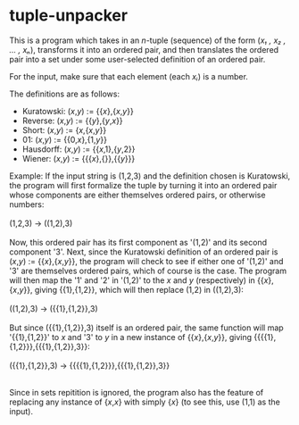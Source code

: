 # tuple-unpacker

This is a program which takes in an *n*-tuple (sequence) of the form (*x₁ , x₂ , ... , xₙ*), transforms it into an ordered pair, and then translates the ordered pair into a set under some user-selected definition of an ordered pair.

For the input, make sure that each element (each *xᵢ*) is a number.

The definitions are as follows: 
- Kuratowski: (*x*,*y*) := {{*x*},{*x*,*y*}}
- Reverse: (*x*,*y*) := {{*y*},{*y*,*x*}}
- Short: (*x*,*y*) := {*x*,{*x*,*y*}}
- 01: (*x*,*y*) := {{0,*x*},{1,*y*}}
- Hausdorff: (*x*,*y*) := {{*x*,1},{*y*,2}}
- Wiener: (*x*,*y*) := {{{*x*},{}},{{*y*}}}

Example:
If the input string is (1,2,3) and the definition chosen is Kuratowski, the program will first formalize the tuple by turning it into an ordered pair whose components are either themselves ordered pairs, or otherwise numbers:<br><br>
(1,2,3) -> ((1,2),3)<br><br>
Now, this ordered pair has its first component as '(1,2)' and its second component '3'.
Next, since the Kuratowski definition of an ordered pair is (*x*,*y*) := {{*x*},{*x*,*y*}}, the program will check to see if either one of '(1,2)' and '3' are themselves ordered pairs, which of course is the case. 
The program will then map the '1' and '2' in '(1,2)' to the *x* and *y* (respectively) in {{*x*},{*x*,*y*}}, giving {{1},{1,2}}, which will then replace (1,2) in ((1,2),3):<br><br>
((1,2),3) -> ({{1},{1,2}},3)<br><br>
But since ({{1},{1,2}},3) itself is an ordered pair, the same function will map '{{1},{1,2}}' to *x* and '3' to *y* in a new instance of {{*x*},{*x*,*y*}}, giving 
{{{{1},{1,2}}},{{{1},{1,2}},3}}:<br><br>
({{1},{1,2}},3) -> {{{{1},{1,2}}},{{{1},{1,2}},3}}<br><br>

Since in sets repitition is ignored, the program also has the feature of replacing any instance of {*x*,*x*} with simply {*x*} (to see this, use (1,1) as the input).
